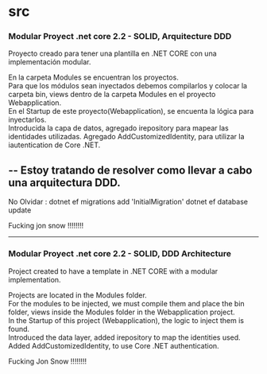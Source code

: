 # src
<h3> Modular Proyect .net core 2.2 - SOLID, Arquitecture DDD</h3>
Proyecto creado para tener una plantilla en .NET CORE con una implementación modular. <br>

En la carpeta Modules se encuentran los proyectos. <br>
Para que los módulos sean inyectados debemos compilarlos y colocar la carpeta bin, views dentro de la carpeta Modules en el proyecto Webapplication. <br>
En el Startup de este proyecto(Webapplication), se encuenta la lógica para inyectarlos.
<br>
Introducida la capa de datos, agregado irepository<model> para mapear las identidades utilizadas.
Agregado AddCustomizedIdentity, para utilizar la iautentication de Core .NET.
 
--
Estoy tratando de resolver como llevar a cabo una arquitectura DDD.<br>
--
No Olvidar :
     dotnet ef migrations add 'InitialMigration'
     dotnet ef database update
     
Fucking jon snow !!!!!!!!
 
<hr>

<h3> Modular Proyect .net core 2.2 - SOLID, DDD Architecture </h3>
Project created to have a template in .NET CORE with a modular implementation. <br>

Projects are located in the Modules folder. <br>
For the modules to be injected, we must compile them and place the bin folder, views inside the Modules folder in the Webapplication project. <br>
In the Startup of this project (Webapplication), the logic to inject them is found.
<br>
Introduced the data layer, added irepository <model> to map the identities used.
Added AddCustomizedIdentity, to use Core .NET authentication.

Fucking Jon Snow !!!!!!!!
